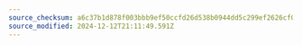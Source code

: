 ```yaml
---
source_checksum: a6c37b1d878f003bbb9ef50ccfd26d538b0944dd5c299ef2626cf0bd7188604c
source_modified: 2024-12-12T21:11:49.591Z
---
```


